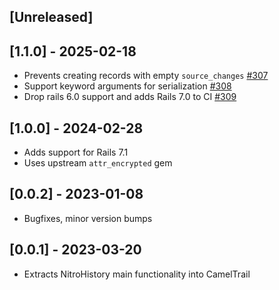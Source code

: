 ## [Unreleased]

## [1.1.0] - 2025-02-18

- Prevents creating records with empty `source_changes` [#307](https://github.com/powerhome/power-tools/pull/307)
- Support keyword arguments for serialization [#308](https://github.com/powerhome/power-tools/pull/308)
- Drop rails 6.0 support and adds Rails 7.0 to CI [#309](https://github.com/powerhome/power-tools/pull/309)

## [1.0.0] - 2024-02-28

- Adds support for Rails 7.1
- Uses upstream `attr_encrypted` gem

## [0.0.2] - 2023-01-08

- Bugfixes, minor version bumps

## [0.0.1] - 2023-03-20

- Extracts NitroHistory main functionality into CamelTrail
